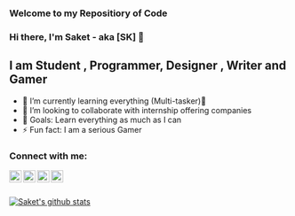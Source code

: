 ### Welcome to my Repositiory of Code
### Hi there, I'm Saket - aka [SK] 👋
## I am Student , Programmer, Designer , Writer and Gamer
- 🌱 I’m currently learning everything (Multi-tasker)🤣
- 👯 I’m looking to collaborate with internship offering companies
- 🥅 Goals: Learn everything as much as I can
- ⚡ Fun fact: I am a serious Gamer

### Connect with me:

[<img align="left" alt="codeSTACKr | YouTube" width="22px" src="https://img.icons8.com/color/48/000000/youtube-play.png" />][youtube]
[<img align="left" alt="codeSTACKr | Twitter" width="22px" src="https://cdn.jsdelivr.net/npm/simple-icons@v3/icons/twitter.svg" />][twitter]
[<img align="left" alt="codeSTACKr | LinkedIn" width="22px" src="https://cdn.jsdelivr.net/npm/simple-icons@v3/icons/linkedin.svg" />][linkedin]
[<img align="left" alt="codeSTACKr | Instagram" width="22px" src="https://cdn.jsdelivr.net/npm/simple-icons@v3/icons/instagram.svg" />][instagram]

<br>
<br>

[![Saket's github stats](https://github-readme-stats.vercel.app/api?username=SAKET-SK)](https://github.com/SAKET-SK/github-readme-stats)


[twitter]: https://twitter.com/saketkhopkar478
[youtube]: https://www.youtube.com/channel/UCkMeHfoT2WhxWE3RWjD1JcQ
[instagram]: https://instagram.com/mystic.saket_910
[linkedin]: https://www.linkedin.com/in/saket-khopkar-336684198/

